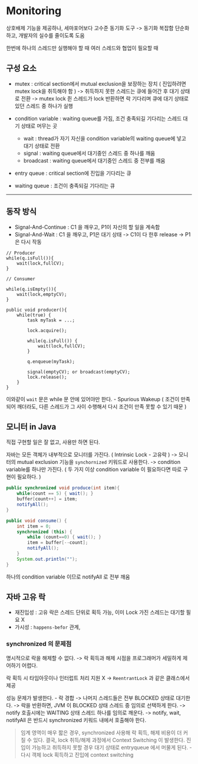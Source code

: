 # Monitoring

상호배제 기능을 제공하나, 세마포어보다 고수준 동기화 도구
-> 동기화 복잡함 단순화하고, 개발자의 실수를 줄이도록 도움

한번에 하나의 스레드만 실행해야 할 때
여러 스레드와 협업이 필요할 때

## 구성 요소

- mutex : critical section에서 mutual exclusion을 보장하는 장치 ( 진입하려면 mutex lock을 취득해야 함 )
-> 취득하지 못한 스레드는 큐에 들어간 후 대기 상태로 전환
-> mutex lock 쥔 스레드가 lock 반환하면 락 기다리며 큐에 대기 상태로 있던 스레드 중 하나가 실행

- condition variable : waiting queue를 가짐, 조건 충족되길 기다리는 스레드 대기 상태로 머무는 곳

    - wait : thread가 자기 자신을 condition variable의 waiting queue에 넣고 대기 상태로 전환
    - signal : waiting queue에서 대기중인 스레드 중 하나를 깨움
    - broadcast : waiting queue에서 대기중인 스레드 중 전부를 깨움

- entry queue : critical section에 진입을 기다리는 큐
- waiting queue : 조건이 충족되길 기다리는 큐

---

## 동작 방식

- Signal-And-Continue : C1 을 깨우고, P1이 자신의 할 일을 계속함
- Signal-And-Wait : C1 을 깨우고, P1은 대기 상태 -> C1이 다 한후 release -> P1 은 다시 작동

```
// Producer
while(q.isFull()){
    wait(lock,fullCV);
}

// Consumer

while(q.isEmpty()){
    wait(lock,emptyCV);
}
```

```
public void producer(){
    while(true) {
        task myTask = ...;
       
        lock.acquire();
        
        while(q.isFull()) {
            wait(lock,fullCV);
        }
    
        q.enqueue(myTask);
        
        signal(emptyCV); or broadcast(emptyCV);
        lock.release();
    }
}        
```

이와같이 `wait` 문은 while 문 안에 있어야만 한다. - Spurious Wakeup
( 조건이 만족되어 깨더라도, 다른 스레드가 그 사이 수행해서 다시 조건이 만족 못할 수 있기 때문 )

## 모니터 in Java

직접 구현할 일은 잘 없고, 사용만 하면 된다.

자바는 모든 객체가 내부적으로 모니터를 가진다. ( Intrinsic Lock - 고유락 )
-> 모니터의 mutual exclusion 기능을 `synchornized` 키워드로 사용한다.
-> condition variable를 하나만 가진다.
( 두 가지 이상 condition variable 이 필요하다면 따로 구현이 필요하다. )

```java
public synchronized void produce(int item){
    while(count == 5) { wait(); }
    buffer[count++] = item;
    notifyAll();
}

public void consume() {
    int item = 0;
    synchronized (this) {
        while (count==0) { wait(); }
        item = buffer[--count];
        notifyAll();
    }
    System.out.println("");
}
```
하나의 condition variable 이므로 notifyAll 로 전부 깨움

## 자바 고유 락

- 재진입성 : 고유 락은 스레드 단위로 획득 가능, 이미 Lock 가진 스레드는 대기할 필요 X
- 가시성 : `happens-befor` 관계, 

### synchronized 의 문제점

명시적으로 락을 해제할 수 없다.
-> 락 획득과 해제 시점을 프로그래머가 세밀하게 제어하기 어렵다.

락 획득 시 타임아웃이나 인터럽트 처리 지원 X
-> `ReentrantLock` 과 같은 클래스에서 제공

성능 문제가 발생한다. - 락 경합
-> 나머지 스레드들은 전부 BLOCKED 상태로 대기한다.
-> 락을 반환하면, JVM 이 BLOCKED 상태 스레드 중 임의로 선택하게 한다.
-> notify 호출시에는 WAITING 상태 스레드 하나를 임의로 깨운다.
-> notify, wait, notifyAll 은 반드시 synchronized 키워드 내에서 호출해야 한다.

> 임계 영역이 매우 짧은 경우, synchronized 사용해 락 획득, 해제 비용이 더 커질 수 있다.
> 결국, lock 취득/해제 과정에서 Context Switching 이 발생한다.
> 진입이 가능하고 취득하지 못할 경우 대기 상태로 entryqueue 에서 머물게 된다. - 다시 객체 lock 획득하고 진입에 context switching
